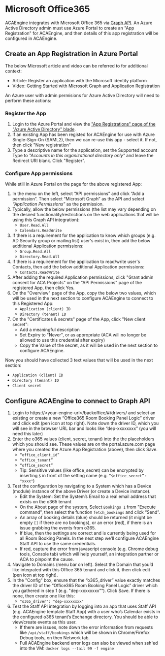 # Microsoft Office365

ACAEngine integrates with Microsoft Office 365 via [Graph API](https://docs.microsoft.com/en-us/graph/overview). An Azure Active Directory admin must use Azure Portal to create an "App Registration" for ACAEngine, and then details of this app registration will be configured in ACAEngine.

## Create an App Registration in Azure Portal

The below Microsoft article and video can be referred to for additional context:

* Article: Register an application with the Microsoft identity platform
* Video: Getting Started with Microsoft Graph and Application Registration

An Azure user with admin permisions for Azure Active Directory will need to perform these actions:

### Register the App

1. Login to the Azure Portal and view the ["App Registrations" page of the "Azure Active Directory" blade](https://portal.azure.com/#blade/Microsoft_AAD_IAM/ActiveDirectoryMenuBlade/RegisteredApps).
2. If an existing App has been registed for ACAEngine for use with Azure Single-Sign-On \(SAML2\), then we can re-use this app - select it. If not, then click "New registration"
3. Type a descriptive name for the application, set the Supported account Type to _"Accounts in this organizational directory only"_ and leave the Redirect URI blank. Click "Register".

### Configure App permissions

While still in Azure Portal on the page for the above registered App:

1. In the menu on the left, select “API permissions” and click “Add a permission”. Then select “Microsoft Graph” as the API and select _“Application Permissions”_ as the permission.
2. Typically, allow the below permissions \(the list may vary depending on the desired functionality/restrictions on the web applications that will be using this Graph API integration\):
   * `User.Read.All`
   * `Calendars.ReadWrite`
3. If there is a requirement for the application to know which groups \(e.g. AD Security group or mailing list\) user's exist in, then add the below additional Application permissions:
   * `Group.Read.All`
   * `Directory.Read.All`
4. If there is a requirement for the application to read/write user's Contacts, then add the below additional Application permissions:
   * `Contacts.ReadWrite`
5. After adding the required Application permissions, click "Grant admin consent for ACA Projects" on the "API Permissions" page of the registered App, then click Yes.
6. On the "Overview" page of the App, copy the below two values, which will be used in the next section to configure ACAEngine to connect to this Registered App:
   * `Application (client) ID`
   * `Directory (tenant) ID`
7. On the "Certificates & secrets" page of the App, click "New client secret":
   * Add a meaningful description
   * Set Expiry to "Never", or as appropriate \(ACA will no longer be allowed to use this credential after expiry\)
   * Copy the Value of the secret, as it will be used in the next section to configure ACAEngine.

Now you should have collected 3 text values that will be used in the next section:

* `Application (client) ID`
* `Directory (tenant) ID`
* `Client secret`

## Configure ACAEngine to connect to Graph API

1. Login to https://&lt;your-engine-url&gt;/backoffice/\#/drivers/ and select an existing or create a new “Office365 Room Booking Panel Logic” driver and click edit \(pen icon at top right\). Note down the driver ID, which you will see in the browser URL bar and looks like “dep-xxxxxxxx” \(you will need this later\)
2. Enter the o365 values \(client, secret, tenant\) into the the placeholders which you should see. These values are on the portal.azure.com page where you created the Azure App Registration \(above\), then click Save.
   * `“office_client_id”`
   * `“office_tenant”`
   * `“office_secret”`
   * Tip: Sensitive values \(like office\_secret\) can be encrypted by inserting `$` in front of the setting name \(e.g. `“$office_secret”: "xxxx"`\)
3. Test the configuration by navigating to a System which has a Device \(module\) instance of the above Driver \(or create a Device instance\).
   * Edit the System: Set the System’s Email to a real email address that exists on the o365 tenant
   * On the About page of the system, Select `Bookings 1` from "Execute command", then select the function `fetch_bookings` and click “Send”. 
   * An array of booking details \(blue\) should be returned \(it might be empty `[]` if there are no bookings\), or an error \(red\), if there is an issue grabbing the events from o365.
   * If blue, then the settings are correct and is currently being used for all Room Booking Panels. In the next step we'll configure ACAEngine Staff API to use the same credentials.
   * If red, capture the error from javascript console \(e.g. Chrome debug tools, Console tab\) which will help yourself, an integration partner or ACA to pinpoint the cause.
4. Navigate to Domains \(menu bar on left\). Select the Domain that you’d like integrated with this Office 365 tenant and click it, then click edit \(pen icon at top right\).
5. In the "Config" box, ensure that the “o365\_driver” value exactly matches the driver ID of the “Office365 Room Booking Panel Logic” driver which you gathered in step 1 \(e.g. "dep-xxxxxxxx”"\). Click Save. If there is none, then create one like this:
   * `"o365_driver": "dep-xxxxxxxx"`
6. Test the Staff API integration by logging into an app that uses Staff API \(e.g. ACAEngine template Staff App\) with a user who’s Calendar exists in the configured o365 tenant’s Exchange directory. You should be able to view/create events as this user.
   * If there are issues, note down the error information from requests like `/api/staff/bookings` which will be shown in Chrome/Firefox Debug tools, on then Network tab.
   * Full ACAEngine backend error logs can also be viewed when ssh'ed into the VM: `docker logs --tail 99 -f engine`

